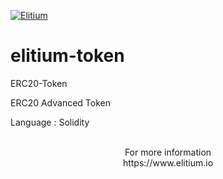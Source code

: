 <a href="https://www.elitium.io/wp-content/uploads/2018/12/logo-1.png" target="_blank"><img src="https://www.elitium.io/wp-content/uploads/2018/12/logo-1.png" border="0" alt="Elitium"></a>

# elitium-token
ERC20-Token

ERC20 Advanced Token

Language : Solidity<br>
<br>

<p align="center">For more information<br>
https://www.elitium.io</p>
